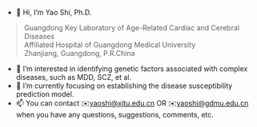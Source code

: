 - 👋 Hi, I’m Yao Shi, Ph.D.
> Guangdong Key Laboratory of Age-Related Cardiac and Cerebral Diseases  
> Affiliated Hospital of Guangdong Medical University  
> Zhanjiang, Guangdong, P.R.China

- 👀 I’m interested in identifying genetic factors associated with complex diseases, such as MDD, SCZ, et al.
- 🌱 I’m currently focusing on establishing the disease susceptibility prediction model.
- 📫 You can contact ✉️yaoshi@xjtu.edu.cn OR ✉️yaoshi@gdmu.edu.cn when you have any questions, suggestions, comments, etc.

<!---
studentyaoshi/studentyaoshi is a ✨ special ✨ repository because its `README.md` (this file) appears on your GitHub profile.
You can click the Preview link to take a look at your changes.
--->
